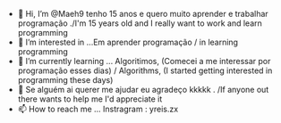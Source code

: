  - 👋 Hi, I’m @Maeh9  tenho 15 anos e quero muito aprender e trabalhar programação ./I'm 15 years old and I really want to work and learn programming
- 👀 I’m interested in ...Em aprender programação /  in learning programming
- 🌱 I’m currently learning ... Algoritimos, (Comecei a me interessar por programação esses dias) /   Algorithms, (I started getting interested in programming these days)
- 💞️ Se alguém ai querer me ajudar eu agradeço kkkkk . /If anyone out there wants to help me I'd appreciate it
- 📫 How to reach me ... Instragram : yreis.zx
<!---
Maeh9/Maeh9 is a ✨ special ✨ repository because its `README.md` (this file) appears on your GitHub profile.
You can click the Preview link to take a look at your changes.
--->
